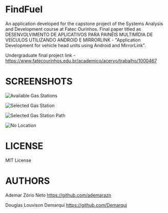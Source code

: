 # FindFuel
 An application developed for the capstone project of the Systems Analysis and Development course at Fatec Ourinhos.
 Final paper titled as DESENVOLVIMENTO DE APLICATIVOS PARA PAINÉIS MULTIMÍDIA DE VEÍCULOS UTILIZANDO ANDROID E MIRRORLINK - "Application Development for vehicle head units using Android and MirrorLink".
 
 Undergraduate final project link - https://www.fatecourinhos.edu.br/academico/acervo/trabalho/1000467

# SCREENSHOTS
![Available Gas Stations](https://raw.githubusercontent.com/ademarazn/FindFuel/master/FindFuelAPP/screenshots/2017-10-27-18_33_07.png)

![Selected Gas Station](https://raw.githubusercontent.com/ademarazn/FindFuel/master/FindFuelAPP/screenshots/2017-10-27-18_33_15.png)

![Selected Gas Station Path](https://raw.githubusercontent.com/ademarazn/FindFuel/master/FindFuelAPP/screenshots/2017-10-27-18_33_55.png)

![No Location](https://raw.githubusercontent.com/ademarazn/FindFuel/master/FindFuelAPP/screenshots/2017-10-27-18_35_47.png)

# LICENSE
MIT License

# AUTHORS
Ademar Zório Neto
https://github.com/ademarazn

Douglas Louvison Demarqui
https://github.com/Demarqui
